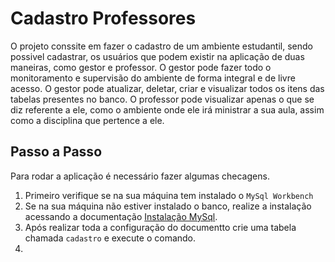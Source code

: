 # Cadastro Professores
O projeto conssite em fazer o cadastro de um ambiente estudantil, sendo possivel cadastrar, os usuários que podem existir na aplicação de duas maneiras, como gestor e professor. 
O gestor pode fazer todo o monitoramento e supervisão do ambiente de forma integral e de livre acesso. O gestor pode atualizar, deletar, criar e visualizar todos os itens das tabelas presentes no banco. O professor pode visualizar apenas o que se diz referente a ele, como o ambiente onde ele irá ministrar a sua aula, assim como a disciplina que pertence a ele.

## Passo a Passo
Para rodar a aplicação é necessário fazer algumas checagens.
1. Primeiro verifique se na sua máquina tem instalado o `MySql Workbench`
2. Se na sua máquina não estiver instalado o banco, realize a instalação acessando a documentação [Instalação MySql](docs/BCD-Aula01-1-Instalação_MYSQL.docx).
3. Após realizar toda a configuração do documentto crie uma tabela chamada `cadastro` e execute o comando.
4. 
